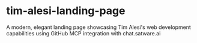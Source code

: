 # tim-alesi-landing-page
A modern, elegant landing page showcasing Tim Alesi's web development capabilities using GitHub MCP integration with chat.satware.ai
